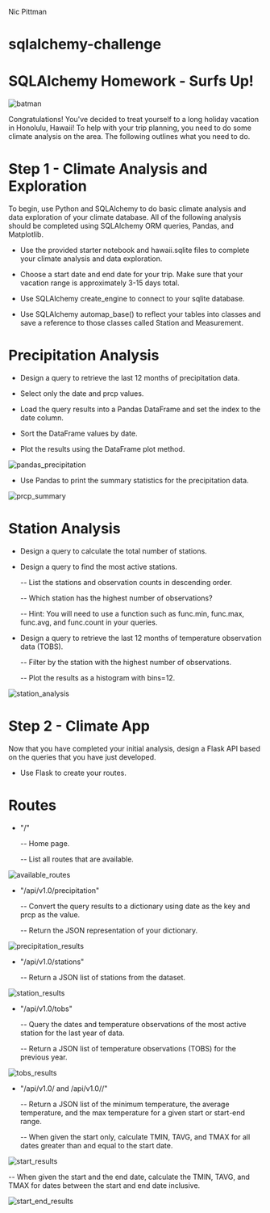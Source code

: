Nic Pittman
# sqlalchemy-challenge

# SQLAlchemy Homework - Surfs Up!

![batman](https://user-images.githubusercontent.com/69124282/96508304-65bfea00-1228-11eb-9c60-615edaa649e2.jpg)


Congratulations! You've decided to treat yourself to a long holiday vacation in Honolulu, Hawaii! To help with your trip planning, you need to do some climate analysis on the area. The following outlines what you need to do.

# Step 1 - Climate Analysis and Exploration

To begin, use Python and SQLAlchemy to do basic climate analysis and data exploration of your climate database. All of the following analysis should be completed using SQLAlchemy ORM queries, Pandas, and Matplotlib.


- Use the provided starter notebook and hawaii.sqlite files to complete your climate analysis and data exploration.


- Choose a start date and end date for your trip. Make sure that your vacation range is approximately 3-15 days total.


- Use SQLAlchemy create_engine to connect to your sqlite database.


- Use SQLAlchemy automap_base() to reflect your tables into classes and save a reference to those classes called Station and Measurement.


# Precipitation Analysis

- Design a query to retrieve the last 12 months of precipitation data.


- Select only the date and prcp values.


- Load the query results into a Pandas DataFrame and set the index to the date column.


- Sort the DataFrame values by date.


- Plot the results using the DataFrame plot method.

![pandas_precipitation](https://user-images.githubusercontent.com/69124282/96505629-68b8db80-1224-11eb-86bf-8bfe24987e02.jpg)


- Use Pandas to print the summary statistics for the precipitation data.

![prcp_summary](https://user-images.githubusercontent.com/69124282/96505981-e11f9c80-1224-11eb-9978-14b500c562ee.jpg)


# Station Analysis


- Design a query to calculate the total number of stations.
 
- Design a query to find the most active stations.
 
    -- List the stations and observation counts in descending order.


    -- Which station has the highest number of observations?


    -- Hint: You will need to use a function such as func.min, func.max, func.avg, and func.count in your queries.


- Design a query to retrieve the last 12 months of temperature observation data (TOBS).


    -- Filter by the station with the highest number of observations.


    -- Plot the results as a histogram with bins=12.


![station_analysis](https://user-images.githubusercontent.com/69124282/96506898-69527180-1226-11eb-9b79-00926c898b4a.jpg)




# Step 2 - Climate App

Now that you have completed your initial analysis, design a Flask API based on the queries that you have just developed.

- Use Flask to create your routes.


# Routes


- "/"


    -- Home page.


    -- List all routes that are available.

![available_routes](https://user-images.githubusercontent.com/69124282/96505223-d284b580-1223-11eb-9725-5417ddf37834.jpg)





- "/api/v1.0/precipitation"


    -- Convert the query results to a dictionary using date as the key and prcp as the value.


    -- Return the JSON representation of your dictionary.

![precipitation_results](https://user-images.githubusercontent.com/69124282/96505224-d284b580-1223-11eb-9158-7ada579c68f4.jpg)






- "/api/v1.0/stations"

    -- Return a JSON list of stations from the dataset.

![station_results](https://user-images.githubusercontent.com/69124282/96505221-d284b580-1223-11eb-8b80-5d473b5a8ca4.jpg)





- "/api/v1.0/tobs"


    -- Query the dates and temperature observations of the most active station for the last year of data.


    -- Return a JSON list of temperature observations (TOBS) for the previous year.

![tobs_results](https://user-images.githubusercontent.com/69124282/96505222-d284b580-1223-11eb-9091-f6c691aaf0fa.jpg)






- "/api/v1.0/<start> and /api/v1.0/<start>/<end>"


    -- Return a JSON list of the minimum temperature, the average temperature, and the max temperature for a given start or start-end range.


    -- When given the start only, calculate TMIN, TAVG, and TMAX for all dates greater than and equal to the start date.

![start_results](https://user-images.githubusercontent.com/69124282/96505220-d284b580-1223-11eb-88d6-fccd5e784c7a.jpg)


 
 
 
 -- When given the start and the end date, calculate the TMIN, TAVG, and TMAX for dates between the start and end date inclusive.
   
![start_end_results](https://user-images.githubusercontent.com/69124282/96505218-d284b580-1223-11eb-93bb-e84c3a953f22.jpg)

